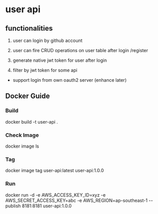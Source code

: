 # user api

## functionalities 

1. user can login by github account

2. user can fire CRUD operations on user table after login /register

3. generate native jwt token for user after login

4. filter by jwt token for some api

* support login from own oauth2 server (enhance later)


## Docker Guide

### Build

docker build -t user-api . 

### Check Image

docker image ls

### Tag

docker image tag user-api:latest user-api:1.0.0

### Run

docker run -d -e AWS_ACCESS_KEY_ID=xyz -e AWS_SECRET_ACCESS_KEY=abc -e AWS_REGION=ap-southeast-1 --publish 8181:8181 user-api:1.0.0
